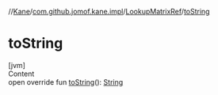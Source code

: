 //[Kane](../../index.md)/[com.github.jomof.kane.impl](../index.md)/[LookupMatrixRef](index.md)/[toString](to-string.md)



# toString  
[jvm]  
Content  
open override fun [toString](to-string.md)(): [String](https://kotlinlang.org/api/latest/jvm/stdlib/kotlin/-string/index.html)  



